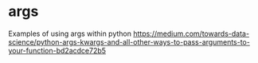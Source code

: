 # args
Examples of using args within python
https://medium.com/towards-data-science/python-args-kwargs-and-all-other-ways-to-pass-arguments-to-your-function-bd2acdce72b5
